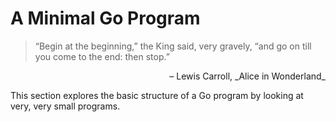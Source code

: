 # A Minimal Go Program

> “Begin at the beginning,” the King said, very gravely, “and go on till you
> come to the end: then stop.”

<p style="text-align:right">– Lewis Carroll, _Alice in Wonderland_</p>

This section explores the basic structure of a Go program by looking
at very, very small programs.
